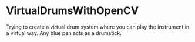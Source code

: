 # VirtualDrumsWithOpenCV

Trying to create a virtual drum system where you can play the instrument in a virtual way. Any blue pen acts as a drumstick. 
